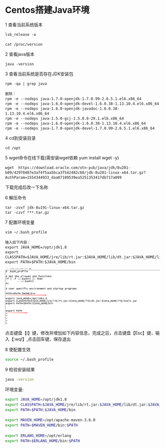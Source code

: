 # Centos搭建Java环境 #

1 查看当前系统版本

	lsb_release -a
	
	cat /proc/version

2 查看java版本

    java -version   

3 查看当前系统是否存在JDK安装包

    rpm -qa | grep java    
    
    删除：
    rpm -e --nodeps java-1.7.0-openjdk-1.7.0.99-2.6.5.1.el6.x86_64
    rpm -e --nodeps java-1.6.0-openjdk-devel-1.6.0.38-1.13.10.4.el6.x86_64
    rpm -e --nodeps java-1.6.0-openjdk-javadoc-1.6.0.38-1.13.10.4.el6.x86_64
    rpm -e --nodeps java-1.5.0-gcj-1.5.0.0-29.1.el6.x86_64
    rpm -e --nodeps java-1.6.0-openjdk-1.6.0.38-1.13.10.4.el6.x86_64
    rpm -e --nodeps java-1.7.0-openjdk-devel-1.7.0.99-2.6.5.1.el6.x86_64

4 cd到安装目录

    cd /opt   

5 wget命令在线下载(需安装wget依赖  yum install wget -y)

    wget  https://download.oracle.com/otn-pub/java/jdk/8u201-b09/42970487e3af4f5aa5bca3f542482c60/jdk-8u201-linux-x64.tar.gz?AuthParam=1554344933_daa07180539ea5251353417db717a099  

下载完成后改一下名称

6 解压命令

    tar -zvxf jdk-8u191-linux-x64.tar.gz
    tar -czvf ***.tar.gz   

7 配置环境变量 

    vim ~/.bash_profile
    
    输入如下内容：
    export JAVA_HOME=/opt/jdk1.8
    export CLASSPATH=$JAVA_HOME/jre/lib/rt.jar:$JAVA_HOME/lib/dt.jar:$JAVA_HOME/lib/tools.jar
    export PATH=$PATH:$JAVA_HOME/bin

![](../images/K5kASfP.png)

点击键盘【i】键，修改并增加如下内容信息，完成之后，点击键盘【Esc】键，输入【:wq!】,点击回车键，保存退出

8 使配置生效 

```sh
source ~/.bash_profile 
```

9 检验安装结果 

```sh
java -version
```

环境变量:

```sh
export JAVA_HOME=/opt/jdk1.8
export CLASSPATH=$JAVA_HOME/jre/lib/rt.jar:$JAVA_HOME/lib/dt.jar:$JAVA_HOME/lib/tools.jar
export PATH=$PATH:$JAVA_HOME/bin

export MAVEN_HOME=/opt/apache-maven-3.6.0
export PATH=$MAVEN_HOME/bin:$PATH

export ERLANG_HOME=/opt/erlang
export PATH=$ERLANG_HOME/bin:$PATH
```

